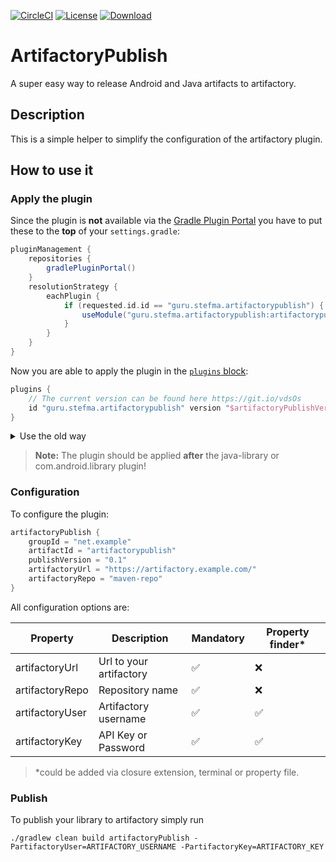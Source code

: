 [![CircleCI](https://img.shields.io/circleci/project/github/StefMa/ArtifactoryPublish.svg)](https://circleci.com/gh/StefMa/ArtifactoryPublish)
[![License](https://img.shields.io/badge/License-MIT-blue.svg)](https://opensource.org/licenses/MIT)
[ ![Download](https://api.bintray.com/packages/stefma/maven/ArtifactoryPublish/images/download.svg) ](https://bintray.com/stefma/maven/ArtifactoryPublish/_latestVersion)

# ArtifactoryPublish

A super easy way to release Android and Java artifacts to artifactory.

## Description
This is a simple helper to simplify the configuration of the artifactory plugin.

## How to use it
### Apply the plugin
Since the plugin is **not** available via the [Gradle Plugin Portal](https://plugins.gradle.org) you have to put these 
to the **top** of your `settings.gradle`:
```groovy
pluginManagement {
    repositories {
        gradlePluginPortal()
    }
    resolutionStrategy {
        eachPlugin {
            if (requested.id.id == "guru.stefma.artifactorypublish") {
                useModule("guru.stefma.artifactorypublish:artifactorypublish:${requested.version}")
            }
        }
    }
}
``` 

Now you are able to apply the plugin in the [`plugins` block](https://docs.gradle.org/4.5/userguide/plugins.html#sec:plugins_block):
```groovy
plugins {
    // The current version can be found here https://git.io/vdsOs
    id "guru.stefma.artifactorypublish" version "$artifactoryPublishVersion" 
}
```

<details>
<summary>Use the old way</summary>

```groovy
buildscript {
    repositories {
        jcenter()
    }
    dependencies {
        // The current version can be found here https://git.io/vdsOs
        classpath "guru.stefma.artifactorypublish:artifactorypublish:$artifactoryPublishVersion"
    }
}

apply plugin: "guru.stefma.artifactorypublish"
```

</details>

> **Note:** The plugin should be applied **after** the java-library or com.android.library plugin!

### Configuration
To configure the plugin:

```groovy
artifactoryPublish {
    groupId = "net.example"
    artifactId = "artifactorypublish"
    publishVersion = "0.1"
    artifactoryUrl = "https://artifactory.example.com/"
    artifactoryRepo = "maven-repo"
}
```

All configuration options are:

| Property | Description | Mandatory | Property finder* |
|-|-|-|-|
| artifactoryUrl | Url to your artifactory | ✅ | ❌ |
| artifactoryRepo | Repository name | ✅ | ❌ |
| artifactoryUser | Artifactory username | ✅ | ✅ |
| artifactoryKey | API Key or Password | ✅ | ✅ |

> *could be added via closure extension, terminal or property file. 

### Publish
To publish your library to artifactory simply run
```
./gradlew clean build artifactoryPublish -PartifactoryUser=ARTIFACTORY_USERNAME -PartifactoryKey=ARTIFACTORY_KEY
```
